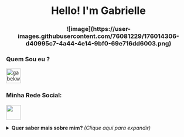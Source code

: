 <h1 align="center">Hello! I'm Gabrielle </h1>
<h3 align="center">  
![image](https://user-images.githubusercontent.com/76081229/176014306-d40995c7-4a44-4e14-9bf0-69e716dd6003.png)
</h3>

<h3> Quem Sou eu ? </h3> 
<a href="https://gabriellekw.github.io/gabe/" target="blank"><img align="center" src="https://cdn-icons-png.flaticon.com/512/2335/2335203.png" alt="gabekw.por" height="40" width="40" /> </a>


<h3 align="left"> Minha Rede Social: <src="https://cdn-icons-png.flaticon.com/512/920/920938.png" alt="gabekw.twitter" height="40" width="40" /></a></h3>
<p align="left">
<a href="https://www.linkedin.com/in/gabriellekwsiqueira/" target="blank"><img align="center" src="https://cdn-icons-png.flaticon.com/512/145/145807.png" height="40" width="40" /></a> 

</p>



<details>
  <summary> <b> Quer saber mais sobre mim? </b> <i>(Clique aqui para expandir)</i> </summary>
  <br>
  
<h3> Já que você veio até aqui joga o jogo do meu Gato !!! </h3> 

Clica aí no cat
<a href="https://gabriellekw.github.io/JogoMemoriaCat/" target="blank"><img align="center" src="https://cdn-icons-png.flaticon.com/512/1864/1864514.png" alt="gabekw.jgmemoriacat" height="40" width="40" /> </a>
</p>  

